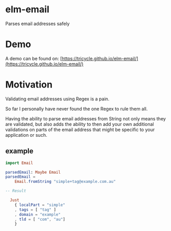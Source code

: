 # elm-email

Parses email addresses safely

# Demo

A demo can be found on: [https://tricycle.github.io/elm-email/](https://tricycle.github.io/elm-email/)

# Motivation

Validating email addresses using Regex is a pain.

So far I personally have never found the one Regex to rule them all.

Having the ability to parse email addresses from String not only means they are validated,
but also adds the ability to then add your own additional validations on parts of the email address that might be specific to your application or such.

## example

```elm
import Email

parsedEmail: Maybe Email
parsedEmail =
    Email.fromString "simple+tag@example.com.au"

-- Result

  Just
    { localPart = "simple"
    , tags = [ "tag" ]
    , domain = "example"
    , tld = [ "com", "au"]
    }

 ```
